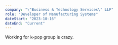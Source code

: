```yaml
---
company: "\"Business & Technology Services\" LLP"
role: "Developer of Manufacturing Systems"
dateStart: "2023-10-16"
dateEnd: "Current"
---
```


Working for k-pop group is crazy.
